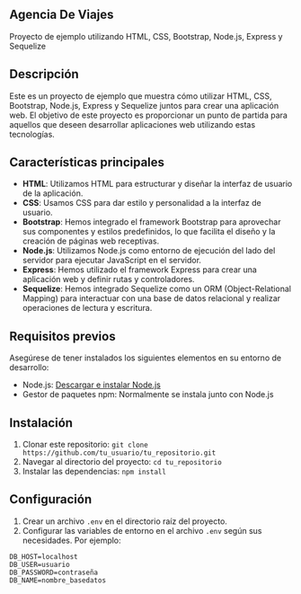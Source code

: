 ## Agencia De Viajes

Proyecto de ejemplo utilizando HTML, CSS, Bootstrap, Node.js, Express y Sequelize

## Descripción

Este es un proyecto de ejemplo que muestra cómo utilizar HTML, CSS, Bootstrap, Node.js, Express y Sequelize juntos para crear una aplicación web. El objetivo de este proyecto es proporcionar un punto de partida para aquellos que deseen desarrollar aplicaciones web utilizando estas tecnologías.

## Características principales

- **HTML**: Utilizamos HTML para estructurar y diseñar la interfaz de usuario de la aplicación.
- **CSS**: Usamos CSS para dar estilo y personalidad a la interfaz de usuario.
- **Bootstrap**: Hemos integrado el framework Bootstrap para aprovechar sus componentes y estilos predefinidos, lo que facilita el diseño y la creación de páginas web receptivas.
- **Node.js**: Utilizamos Node.js como entorno de ejecución del lado del servidor para ejecutar JavaScript en el servidor.
- **Express**: Hemos utilizado el framework Express para crear una aplicación web y definir rutas y controladores.
- **Sequelize**: Hemos integrado Sequelize como un ORM (Object-Relational Mapping) para interactuar con una base de datos relacional y realizar operaciones de lectura y escritura.

## Requisitos previos

Asegúrese de tener instalados los siguientes elementos en su entorno de desarrollo:

- Node.js: [Descargar e instalar Node.js](https://nodejs.org)
- Gestor de paquetes npm: Normalmente se instala junto con Node.js

## Instalación

1. Clonar este repositorio: `git clone https://github.com/tu_usuario/tu_repositorio.git`
2. Navegar al directorio del proyecto: `cd tu_repositorio`
3. Instalar las dependencias: `npm install`

## Configuración

1. Crear un archivo `.env` en el directorio raíz del proyecto.
2. Configurar las variables de entorno en el archivo `.env` según sus necesidades. Por ejemplo:

```
DB_HOST=localhost
DB_USER=usuario
DB_PASSWORD=contraseña
DB_NAME=nombre_basedatos
```

